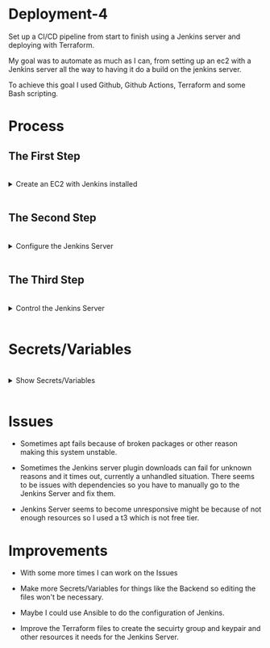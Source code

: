 # Deployment-4

Set up a CI/CD pipeline from start to finish using a Jenkins server and deploying with Terraform. 

My goal was to automate as much as I can, from setting up an ec2 with a Jenkins server all the way to having it do a build on the jenkins server. 

To achieve this goal I used Github, Github Actions, Terraform and some Bash scripting. 

# Process

## The First Step

<br>

<details>

<summary>Create an EC2 with Jenkins installed</summary>

<br>

- I used a GitHub Actions work flow to achieve this along with GitHub Secrets to create variables and pass arugments or replace place holders such as `~User~`. 

- The workflow [Deploy-Jenkins](https://github.com/RichardDeodutt/Deployment-4/blob/main/.github/workflows/Deploy-Jenkins.yml) will use the terraform files for [Jenkins](https://github.com/RichardDeodutt/Deployment-4/tree/main/Terraform/Jenkins) to create a EC2 and install Jenkins along with everything the server should have in it such as Terraform. It uses `SSH` and [Bash scripts](https://github.com/RichardDeodutt/Deployment-4/tree/main/Scripts) to install Jenkins and the other software needed. This assumes you already have a `keypair` created and a `security group` with port `22` and `80` open to use. You need to change the `keypair` and `security group` names in the terraform files to yours along with using your `region`. 

- To store the state file I used a `S3 bucket` and a `Dynamodb table` to store a `statelock`. There are more terraform files for the [Backend](https://github.com/RichardDeodutt/Deployment-4/tree/main/Terraform/Remote-S3) to create it but this needs to be changed to be `unique`, it can't be the same as mine. I created the workflow [Init-Remote-Statefile](https://github.com/RichardDeodutt/Deployment-4/blob/main/.github/workflows/Init-Remote-Statefile.yml) to initialize the backend. 

- Using the state file I created a workflow [Release-Jenkins](https://github.com/RichardDeodutt/Deployment-4/blob/main/.github/workflows/Release-Jenkins.yml) to `destroy` the infrastructure when done with it. 

- I created a workflow [Redeploy-Jenkins](https://github.com/RichardDeodutt/Deployment-4/blob/main/.github/workflows/Redeploy-Jenkins.yml) to saved time if I wanted to `restart from scratch` by first `destroying` the infrastructure and then `creating` it again. It `recreates` everything from scratch. 

- The workflows that deploy the Jenkins server do some inital configurations using the Jenkins API, Jenkins CLI and a generated [Groovy script](https://github.com/RichardDeodutt/Deployment-4/blob/main/Configs/jenkins-configure.groovy) to setup things such as the username, password and plugins. 

- (Nginx)[https://github.com/RichardDeodutt/Deployment-4/blob/main/Configs/server-nginx-default] is used as a reverse proxy to use port 80. 

</details>

<br>

## The Second Step

<br>

<details>

<summary>Configure the Jenkins Server</summary>

<br>

- I created a workflow [Post-Config-Jenkins](https://github.com/RichardDeodutt/Deployment-4/blob/main/.github/workflows/Post-Config-Jenkins.yml) to configure Jenkins so you don't have to use the web UI. It uses SSH to run scripts that uses the Jenkins CLI and some [xml templates](https://github.com/RichardDeodutt/Deployment-4/tree/main/Configs).

- It creates the [Secrets](https://github.com/RichardDeodutt/Deployment-4/blob/main/Configs/credential-secret-jenkins-default.xml) and [Credentials](https://github.com/RichardDeodutt/Deployment-4/blob/main/Configs/credential-cred-jenkins-default.xml) and also the [build job or project](https://github.com/RichardDeodutt/Deployment-4/blob/main/Configs/job-build-jenkins-default.xml) for Deployment-4 while making sure it `dosn't run automatically` by canceling the first auto build. 

</details>

<br>

## The Third Step

<br>

<details>

<summary>Control the Jenkins Server</summary>

<br>

- I made a workflow [Execute-Jenkins-Build-Job](https://github.com/RichardDeodutt/Deployment-4/blob/main/.github/workflows/Execute-Jenkins-Build-Job.yml) that allows me to run the `build job`  without using the web UI all from the `Github Actions` page. I could use a `webhook` and `update` the `forked repository` to automatically have it `build` but this workflow gived me the ability to run the build `whenever` I want. 

- I also made a workflow [Update-Forked-Repo](https://github.com/RichardDeodutt/Deployment-4/blob/main/.github/workflows/Update-Forked-Repo.yml) that allow me to automatically update the forked repo with the changes in the [Modified-Application-Files](https://github.com/RichardDeodutt/Deployment-4/tree/main/Modified-Application-Files) directory. I make the changes `manually` to `Modified-Application-Files` and once this repository is `updated` I can run this workflow to `update` the `forked` repository automatically. 

- There is also a workflow [Build-and-Test](https://github.com/RichardDeodutt/Deployment-4/blob/main/.github/workflows/Build-and-Test.yml) I made to do unit tests on the scripts to make sure they don't break accidentally. 

- The scripts in the [Runners](https://github.com/RichardDeodutt/Deployment-4/tree/main/Runners) directory run the scrips in the [Scripts](https://github.com/RichardDeodutt/Deployment-4/tree/main/Scripts) directory. 

</details>

<br>

# Secrets/Variables

<br>

<details>

<summary>Show Secrets/Variables</summary>

<br>

- AWS_ACCESS_KEY_ID 

    - AWS IAM User with AdministratorAccess, their Access Key ID. 

        Example Below: 

        ```
        AKIAXIDF5EYC4GKLMXNZ
        ```

- AWS_SECRET_ACCESS_KEY 

    - AWS IAM User with AdministratorAccess, their Secret Access Key ID. 

        Example Below: 

        ```
        nhsi9mxRJfZYUx/HKS4jJ1rK4tcbJwH+pzg3I+nD
        ```

- AWS_SSH_KEY_BASE64 

    - AWS SSH Key Pair to SSH into the Jenkins Server EC2 in base64 format using the base64 command. 

        Example Below: 

        ```
        cat ~/.ssh/Tokyo.pem | base64
        ```

- JENKINS_USERNAME 

    - Desired Jenkins username to create the Jenkins Server with. 

        Example Below: 

        ```
        Jeff
        ```

- JENKINS_PASSWORD 

    - Desired Jenkins password to create the Jenkins Server with. 

        Example Below: 

        ```
        password1234
        ```

- JENKINS_EMAIL 

    - Desired Jenkins admin email to create the Jenkins Server with. 

        Example Below: 

        ```
        Jeff@gmail.com
        ```

- USER_GITHUB_USERNAME 

    - Your Github Username to access your forked repo. 

        Example Below: 

        ```
        BossJeff
        ```

- USER_GITHUB_TOKEN 

    - Your Github Personal Access token to access your forked repo. 

        Example Below: 

        ```
        ghp_l5W2WQ0vrQIOaNmApxv2ygBIvDXoxj2EllWd
        ```

- JENKINS_JOB_NAME 

    - The name of the Build Job or Project Jenkins uses. 

        Example Below: 

        ```
        Deployment-4
        ```

- JENKINS_GITHUB_REPO_URL 

    - The url of the forked repo. 

        Example Below: 

        ```
        https://github.com/RichardDeodutt/kuralabs_deployment_4
        ```

- THIS_GITHUB_REPO_URL

    - The url of this repo or if this is a fork of the original then the url of this forked repo. 
    
        Example Below: 

        ```
        https://github.com/RichardDeodutt/Deployment-4
        ```

- USER_GITHUB_SSH_KEY_BASE64

    - Your GitHub SSH key to do a push in base64 format using the base64 command. 

        Example Below: 

        ```
        cat ~/.ssh/id_rsa | base64
        ```

- USER_GITHUB_EMAIL

    - Your GitHub email to author a commit can be the same as the JENKINS_EMAIL. 

        Example Below: 

        ```
        Jeff@gmail.com
        ```

</details>

<br>

# Issues 

- Sometimes apt fails because of broken packages or other reason making this system unstable.

- Sometimes the Jenkins server plugin downloads can fail for unknown reasons and it times out, currently a unhandled situation. There seems to be issues with dependencies so you have to manually go to the Jenkins Server and fix them. 

- Jenkins Server seems to become unresponsive might be because of not enough resources so I used a t3 which is not free tier. 

# Improvements 

- With some more times I can work on the Issues

- Make more Secrets/Variables for things like the Backend so editing the files won't be necessary. 

- Maybe I could use Ansible to do the configuration of Jenkins. 

- Improve the Terraform files to create the secuirty group and keypair and other resources it needs for the Jenkins Server. 